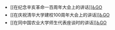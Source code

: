 - [[在纪念辛亥革命一百周年大会上的讲话]][♿GO](./在纪念辛亥革命一百周年大会上的讲话.md)
- [[在庆祝清华大学建校100周年大会上的讲话]][♿GO](./在庆祝清华大学建校100周年大会上的讲话.md)
- [[在同中国农业大学师生代表座谈时的讲话]][♿GO](./在同中国农业大学师生代表座谈时的讲话.md)
